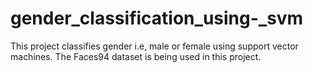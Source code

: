 # gender_classification_using-_svm
This project classifies gender i.e, male or female using support vector machines. The Faces94 dataset is being used in this project.
